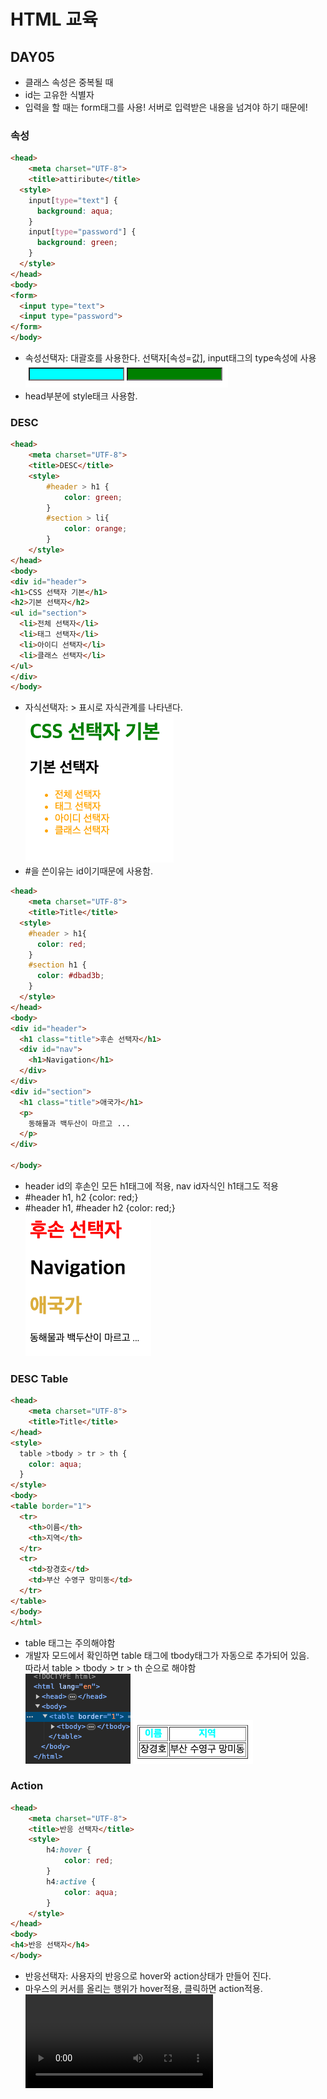 # HTML 교육
## DAY05
- 클래스 속성은 중복될 때
- id는 고유한 식별자
- 입력을 할 때는 form태그를 사용! 서버로 입력받은 내용을 넘겨야 하기 때문에!

### 속성
```html
<head>
    <meta charset="UTF-8">
    <title>attiribute</title>
  <style>
    input[type="text"] {
      background: aqua;
    }
    input[type="password"] {
      background: green;
    }
  </style>
</head>
<body>
<form>
  <input type="text">
  <input type="password">
</form>
</body>
```
- 속성선택자: 대괄호를 사용한다. 선택자[속성=값], input태그의 type속성에 사용
![img.png](images/attiribute.png)
- head부분에 style태크 사용함.

### DESC
```html
<head>
    <meta charset="UTF-8">
    <title>DESC</title>
    <style>
        #header > h1 {
            color: green;
        }
        #section > li{
            color: orange;
        }
    </style>
</head>
<body>
<div id="header">
<h1>CSS 선택자 기본</h1>
<h2>기본 선택자</h2>
<ul id="section">
  <li>전체 선택자</li>
  <li>태그 선택자</li>
  <li>아이디 선택자</li>
  <li>클래스 선택자</li>
</ul>
</div>
</body>
```
- 자식선택자: > 표시로 자식관계를 나타낸다.\
![img.png](images/desc.png)
- #을 쓴이유는 id이기때문에 사용함.
```html
<head>
    <meta charset="UTF-8">
    <title>Title</title>
  <style>
    #header > h1{
      color: red;
    }
    #section h1 {
      color: #dbad3b;
    }
  </style>
</head>
<body>
<div id="header">
  <h1 class="title">후손 선택자</h1>
  <div id="nav">
    <h1>Navigation</h1>
  </div>
</div>
<div id="section">
  <h1 class="title">애국가</h1>
  <p>
    동해물과 백두산이 마르고 ...
  </p>
</div>

</body>
```
- header id의 후손인 모든 h1태그에 적용, nav id자식인 h1태그도 적용
- #header h1, h2 {color: red;}
- #header h1, #header h2 {color: red;}\
![img_1.png](images/desc1.png)

### DESC Table
```html
<head>
    <meta charset="UTF-8">
    <title>Title</title>
</head>
<style>
  table >tbody > tr > th {
    color: aqua;
  }
</style>
<body>
<table border="1">
  <tr>
    <th>이름</th>
    <th>지역</th>
  </tr>
  <tr>
    <td>장경호</td>
    <td>부산 수영구 망미동</td>
  </tr>
</table>
</body>
</html>
```
- table 태그는 주의해야함
- 개발자 모드에서 확인하면 table 태그에 tbody태그가 자동으로 추가되어 있음.\
따라서 table > tbody > tr > th 순으로 해야함\
![img_1.png](images/Checking_source.png)
![img_2.png](images/desc_table.png)
### Action
```html
<head>
    <meta charset="UTF-8">
    <title>반응 선택자</title>
    <style>
        h4:hover {
            color: red;
        }
        h4:active {
            color: aqua;
        }
    </style>
</head>
<body>
<h4>반응 선택자</h4>
</body>
```
- 반응선택자: 사용자의 반응으로 hover와 action상태가 만들어 진다.
- 마우스의 커서를 올리는 행위가 hover적용, 클릭하면 action적용.\
![actionExample](images/actionExample.mov)